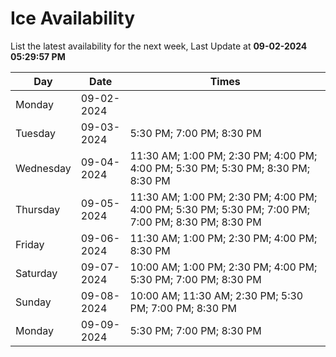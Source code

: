 # Ice Availability

List the latest availability for the next week, Last Update at **09-02-2024 05:29:57 PM**

| Day         | Date        | Times       |
| ----------- | ----------- | ----------- |
|Monday|09-02-2024||
|Tuesday|09-03-2024|5:30 PM; 7:00 PM; 8:30 PM|
|Wednesday|09-04-2024|11:30 AM; 1:00 PM; 2:30 PM; 4:00 PM; 4:00 PM; 5:30 PM; 5:30 PM; 8:30 PM; 8:30 PM|
|Thursday|09-05-2024|11:30 AM; 1:00 PM; 2:30 PM; 4:00 PM; 4:00 PM; 5:30 PM; 5:30 PM; 7:00 PM; 7:00 PM; 8:30 PM; 8:30 PM|
|Friday|09-06-2024|11:30 AM; 1:00 PM; 2:30 PM; 4:00 PM; 8:30 PM|
|Saturday|09-07-2024|10:00 AM; 1:00 PM; 2:30 PM; 4:00 PM; 5:30 PM; 7:00 PM; 8:30 PM|
|Sunday|09-08-2024|10:00 AM; 11:30 AM; 2:30 PM; 5:30 PM; 7:00 PM; 8:30 PM|
|Monday|09-09-2024|5:30 PM; 7:00 PM; 8:30 PM|
